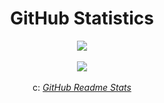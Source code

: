 <div align="center">
	<h1>GitHub Statistics</h1>
	<a href="https://github.com/oh?tab=repositories"><img src="https://github-readme-stats.vercel.app/api?username=oh&show_icons=true&theme=tokyonight"></a>
	<br><br>
	<a href="https://github.com/oh?tab=repositories"><img src="https://github-readme-stats.vercel.app/api/top-langs/?username=oh&langs_count=8&theme=tokyonight"></a>
	<br><br>
	c: <a href src="https://github.com/anuraghazra/github-readme-stats"><i>GitHub Readme Stats</i></a>
</div>
